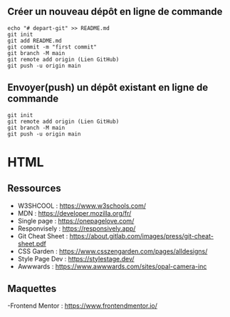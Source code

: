 ## Créer un nouveau dépôt en ligne de commande

```
echo "# depart-git" >> README.md
git init
git add README.md
git commit -m "first commit"
git branch -M main
git remote add origin (Lien GitHub)
git push -u origin main
```

## Envoyer(push) un dépôt existant en ligne de commande

```
git init
git remote add origin (Lien GitHub)
git branch -M main
git push -u origin main
```
# HTML

## Ressources

- W3SHCOOL : https://www.w3schools.com/
- MDN : https://developer.mozilla.org/fr/
- Single page : https://onepagelove.com/
- Responvisely : https://responsively.app/
- Git Cheat Sheet : https://about.gitlab.com/images/press/git-cheat-sheet.pdf
- CSS Garden : https://www.csszengarden.com/pages/alldesigns/
- Style Page Dev : https://stylestage.dev/
- Awwwards : https://www.awwwards.com/sites/opal-camera-inc

## Maquettes 

-Frontend Mentor : https://www.frontendmentor.io/